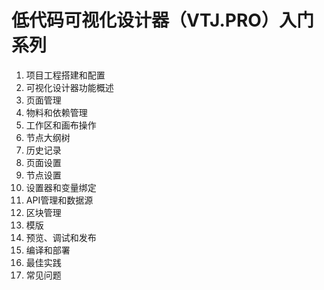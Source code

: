 # 低代码可视化设计器（VTJ.PRO）入门系列

1. 项目工程搭建和配置
1. 可视化设计器功能概述
1. 页面管理
1. 物料和依赖管理
1. 工作区和画布操作
1. 节点大纲树
1. 历史记录
1. 页面设置
1. 节点设置
1. 设置器和变量绑定
1. API管理和数据源
1. 区块管理
1. 模版
1. 预览、调试和发布
1. 编译和部署
1. 最佳实践
1. 常见问题
